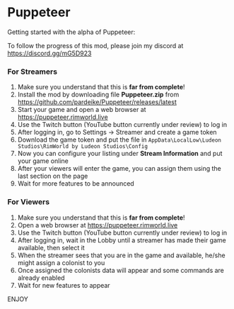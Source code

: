 # Puppeteer

Getting started with the alpha of Puppeteer:

To follow the progress of this mod, please join my discord at
https://discord.gg/mG5D923

### For Streamers

1) Make sure you understand that this is **far from complete**!
2) Install the mod by downloading file **Puppeteer.zip** from https://github.com/pardeike/Puppeteer/releases/latest
3) Start your game and open a web browser at https://puppeteer.rimworld.live
4) Use the Twitch button (YouTube button currently under review) to log in
5) After logging in, go to Settings -> Streamer and create a game token
6) Download the game token and put the file in `AppData\LocalLow\Ludeon Studios\RimWorld by Ludeon Studios\Config`
7) Now you can configure your listing under **Stream Information** and put your game online
8) After your viewers will enter the game, you can assign them using the last section on the page
9) Wait for more features to be announced

### For Viewers

1) Make sure you understand that this is **far from complete**!
2) Open a web browser at https://puppeteer.rimworld.live
3) Use the Twitch button (YouTube button currently under review) to log in
4) After logging in, wait in the Lobby until a streamer has made their game available, then select it
5) When the streamer sees that you are in the game and available, he/she might assign a colonist to you
6) Once assigned the colonists data will appear and some commands are already enabled
7) Wait for new features to appear

ENJOY
